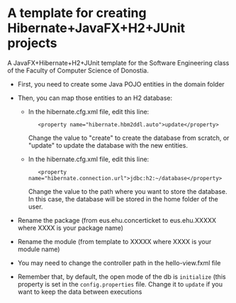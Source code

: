 # A template for creating Hibernate+JavaFX+H2+JUnit projects 

A JavaFX+Hibernate+H2+JUnit template for the Software Engineering class of the Faculty of Computer Science of Donostia. 


* First, you need to create some Java POJO entities in the domain folder
* Then, you can map those entities to an H2 database: 
  * In the hibernate.cfg.xml file, edit this line:
  
           <property name="hibernate.hbm2ddl.auto">update</property>

    Change the value to "create" to create the database from scratch, or "update" to update the database with the new entities.
  * In the hibernate.cfg.xml file, edit this line:
  
           <property name="hibernate.connection.url">jdbc:h2:~/database</property>

    Change the value to the path where you want to store the database. In this case,
  the database will be stored in the home folder of the user.

* Rename the package (from eus.ehu.concerticket to eus.ehu.XXXXX where XXXX is your package name)
* Rename the module (from template to XXXXX where XXXX is your module name)
* You may need to change the controller path in the hello-view.fxml file
* Remember that, by default, the open mode of the db is `initialize` (this property is set in the `config.properties` file. 
Change it to `update` if you want to keep the data between executions
